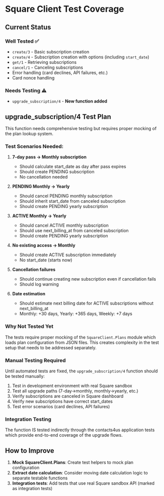 # Square Client Test Coverage

## Current Status

### Well Tested ✅
- `create/3` - Basic subscription creation
- `create/4` - Subscription creation with options (including `start_date`)
- `get/1` - Retrieving subscriptions
- `cancel/1` - Canceling subscriptions
- Error handling (card declines, API failures, etc.)
- Card nonce handling

### Needs Testing ⚠️
- `upgrade_subscription/4` - **New function added**

## upgrade_subscription/4 Test Plan

This function needs comprehensive testing but requires proper mocking of the plan lookup system.

### Test Scenarios Needed:

1. **7-day pass → Monthly subscription**
   - Should calculate start_date as day after pass expires
   - Should create PENDING subscription
   - No cancellation needed

2. **PENDING Monthly → Yearly**
   - Should cancel PENDING monthly subscription
   - Should inherit start_date from canceled subscription
   - Should create PENDING yearly subscription

3. **ACTIVE Monthly → Yearly**
   - Should cancel ACTIVE monthly subscription
   - Should use next_billing_at from canceled subscription
   - Should create PENDING yearly subscription

4. **No existing access → Monthly**
   - Should create ACTIVE subscription immediately
   - No start_date (starts now)

5. **Cancellation failures**
   - Should continue creating new subscription even if cancellation fails
   - Should log warning

6. **Date estimation**
   - Should estimate next billing date for ACTIVE subscriptions without next_billing_at
   - Monthly: +30 days, Yearly: +365 days, Weekly: +7 days

### Why Not Tested Yet

The tests require proper mocking of the `SquareClient.Plans` module which loads plan configuration from JSON files. This creates complexity in the test setup that needs to be addressed separately.

### Manual Testing Required

Until automated tests are fixed, the `upgrade_subscription/4` function should be tested manually:

1. Test in development environment with real Square sandbox
2. Test all upgrade paths (7-day→monthly, monthly→yearly, etc.)
3. Verify subscriptions are canceled in Square dashboard
4. Verify new subscriptions have correct start_dates
5. Test error scenarios (card declines, API failures)

### Integration Testing

The function IS tested indirectly through the contacts4us application tests which provide end-to-end coverage of the upgrade flows.

## How to Improve

1. **Mock SquareClient.Plans**: Create test helpers to mock plan configuration
2. **Extract date calculation**: Consider moving date calculation logic to separate testable functions
3. **Integration tests**: Add tests that use real Square sandbox API (marked as integration tests)
